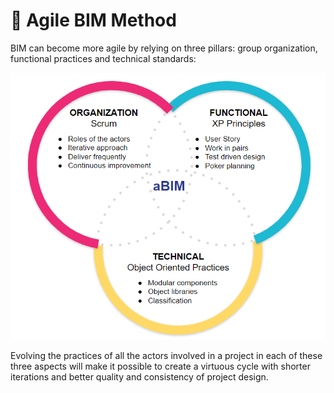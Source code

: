 # 🚀 Agile BIM Method

BIM can become more agile by relying on three pillars: group organization, functional practices and technical standards:

![The Agile BIM method](../.gitbook/assets/agilebim-approach-principles.png)

Evolving the practices of all the actors involved in a project in each of these three aspects will make it possible to create a virtuous cycle with shorter iterations and better quality and consistency of project design.

